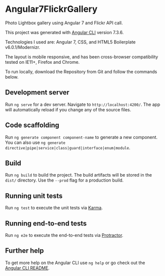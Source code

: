 # Angular7FlickrGallery

Photo Lightbox gallery using Angular 7 and Flickr API call.

This project was generated with [Angular CLI](https://github.com/angular/angular-cli) version 7.3.6.

Technologies I used are: Angular 7, CSS, and HTML5 Boilerplate v6.0.1/Modernizr.

The layout is mobile responsive, and has been cross-browser compatibility tested on IE11+, Firefox and Chrome.

To run locally, download the Repository from Git and follow the commands below.

## Development server

Run `ng serve` for a dev server. Navigate to `http://localhost:4200/`. The app will automatically reload if you change any of the source files.

## Code scaffolding

Run `ng generate component component-name` to generate a new component. You can also use `ng generate directive|pipe|service|class|guard|interface|enum|module`.

## Build

Run `ng build` to build the project. The build artifacts will be stored in the `dist/` directory. Use the `--prod` flag for a production build.

## Running unit tests

Run `ng test` to execute the unit tests via [Karma](https://karma-runner.github.io).

## Running end-to-end tests

Run `ng e2e` to execute the end-to-end tests via [Protractor](http://www.protractortest.org/).

## Further help

To get more help on the Angular CLI use `ng help` or go check out the [Angular CLI README](https://github.com/angular/angular-cli/blob/master/README.md).
